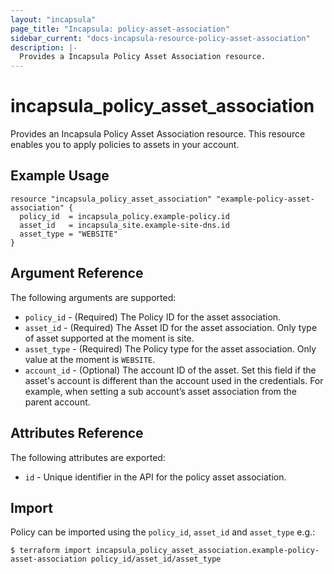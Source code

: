 ```yaml
---
layout: "incapsula"
page_title: "Incapsula: policy-asset-association"
sidebar_current: "docs-incapsula-resource-policy-asset-association"
description: |-
  Provides a Incapsula Policy Asset Association resource.
---
```


# incapsula_policy_asset_association

Provides an Incapsula Policy Asset Association resource. This resource enables you to apply policies to assets in your account.

## Example Usage

```hcl
resource "incapsula_policy_asset_association" "example-policy-asset-association" {
  policy_id  = incapsula_policy.example-policy.id
  asset_id   = incapsula_site.example-site-dns.id
  asset_type = "WEBSITE"
}
```

## Argument Reference

The following arguments are supported:

* `policy_id` - (Required) The Policy ID for the asset association.
* `asset_id` - (Required) The Asset ID for the asset association. Only type of asset supported at the moment is site.
* `asset_type` - (Required) The Policy type for the asset association. Only value at the moment is `WEBSITE`.
* `account_id` - (Optional) The account ID of the asset. Set this field if the asset's account is different than the account used in the credentials. For example, when setting a sub account’s asset association from the parent account.

## Attributes Reference

The following attributes are exported:

* `id` - Unique identifier in the API for the policy asset association.

## Import

Policy can be imported using the `policy_id`, `asset_id` and `asset_type` e.g.:

```
$ terraform import incapsula_policy_asset_association.example-policy-asset-association policy_id/asset_id/asset_type
```

